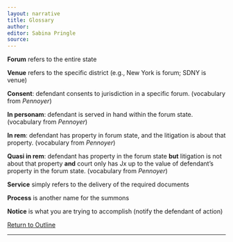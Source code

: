 ```yaml
---
layout: narrative
title: Glossary
author:
editor: Sabina Pringle
source:
---
```


**Forum** refers to the entire state

**Venue** refers to the specific district (e.g., New York is forum; SDNY is venue)

**Consent**: defendant consents to jurisdiction in a specific forum. (vocabulary from *Pennoyer*)

**In personam**: defendant is served in hand within the forum state. (vocabulary from *Pennoyer*)

**In rem**: defendant has property in forum state, and the litigation is about that property. (vocabulary from *Pennoyer*)

**Quasi in rem**: defendant has property in the forum state **but** litigation is not about that property **and** court only has Jx up to the value of defendant’s property in the forum state. (vocabulary from *Pennoyer*)

**Service** simply refers to the delivery of the required documents

**Process** is another name for the summons

**Notice** is what you are trying to accomplish (notify the defendant of action)

[Return to Outline](https://binipringle.github.io/civilprocedure/texts/0-outline/)

---
